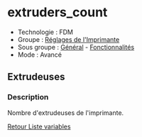 # extruders_count

* Technologie : FDM
* Groupe : [Réglages de l'Imprimante](../printer_settings/printer_settings.md)
* Sous groupe : [Général](../printer_settings/printer_settings.md#général) - [Fonctionnalités](../printer_settings/printer_settings.md#fonctionnalités)
* Mode : Avancé

## Extrudeuses

### Description

Nombre d'extrudeuses de l'imprimante.

[Retour Liste variables](variable_list.md)